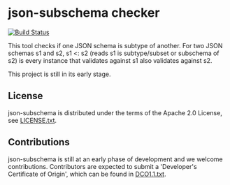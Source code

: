 # json-subschema checker

[![Build Status](https://travis-ci.com/IBM/jsonsubschema.svg?branch=master)](https://travis-ci.com/IBM/jsonsubschema)

This tool checks if one JSON schema is subtype of another.
For two JSON schemas s1 and s2, s1 <: s2 (reads s1 is subtype/subset or subschema of s2) 
is every instance that validates against s1 also validates against s2.


This project is still in its early stage.

## License

json-subschema is distributed under the terms of the Apache 2.0
License, see [LICENSE.txt](LICENSE.txt).

## Contributions

json-subschema is still at an early phase of development and we
welcome contributions. Contributors are expected to submit a
'Developer's Certificate of Origin', which can be found in
[DCO1.1.txt](DCO1.1.txt).
